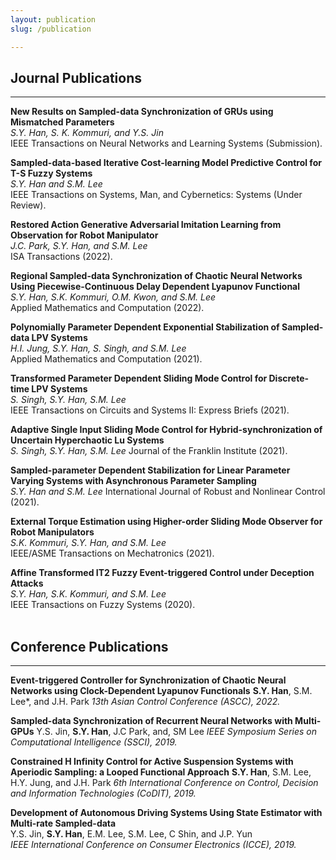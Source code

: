 ```yaml
---
layout: publication
slug: /publication

---
```


## Journal Publications
___
**New Results on Sampled-data Synchronization of GRUs using Mismatched Parameters**  
*S.Y. Han, S. K. Kommuri, and Y.S. Jin*    
IEEE Transactions on Neural Networks and Learning Systems (Submission).

**Sampled-data-based Iterative Cost-learning Model Predictive Control for T-S Fuzzy Systems**  
*S.Y. Han and S.M. Lee*    
IEEE Transactions on Systems, Man, and Cybernetics: Systems (Under Review).

**Restored Action Generative Adversarial Imitation Learning from Observation for Robot Manipulator**  
*J.C. Park, S.Y. Han, and S.M. Lee*  
ISA Transactions (2022).

**Regional Sampled-data Synchronization of Chaotic Neural Networks Using Piecewise-Continuous Delay Dependent Lyapunov Functional**  
*S.Y. Han, S.K. Kommuri, O.M. Kwon, and S.M. Lee*  
Applied Mathematics and Computation (2022).

**Polynomially Parameter Dependent Exponential Stabilization of Sampled-data LPV Systems**  
*H.I. Jung, S.Y. Han, S. Singh, and S.M. Lee*  
Applied Mathematics and Computation (2021).

**Transformed Parameter Dependent Sliding Mode Control for Discrete-time LPV Systems**  
*S. Singh, S.Y. Han, S.M. Lee*    
IEEE Transactions on Circuits and Systems II: Express Briefs (2021).

**Adaptive Single Input Sliding Mode Control for Hybrid-synchronization of Uncertain Hyperchaotic Lu Systems**  
*S. Singh, S.Y. Han, S.M. Lee*
Journal of the Franklin Institute (2021).

**Sampled-parameter Dependent Stabilization for Linear Parameter Varying Systems with Asynchronous Parameter Sampling**  
*S.Y. Han and S.M. Lee*
International Journal of Robust and Nonlinear Control (2021).

**External Torque Estimation using Higher-order Sliding Mode Observer for Robot Manipulators**  
*S.K. Kommuri, S.Y. Han, and S.M. Lee*   
IEEE/ASME Transactions on Mechatronics (2021).

**Affine Transformed IT2 Fuzzy Event-triggered Control under Deception Attacks**  
*S.Y. Han, S.K. Kommuri, and S.M. Lee*   
IEEE Transactions on Fuzzy Systems (2020). 
<br />
<br />
## Conference Publications
___
**Event-triggered Controller for Synchronization of Chaotic Neural Networks using Clock-Dependent Lyapunov Functionals**
<strong>S.Y. Han</strong>, S.M. Lee*, and J.H. Park
*13th Asian Control Conference (ASCC), 2022.*

**Sampled-data Synchronization of Recurrent Neural Networks with Multi-GPUs**
Y.S. Jin, <strong>S.Y. Han</strong>, J.C Park, and, SM Lee
*IEEE Symposium Series on Computational Intelligence (SSCI), 2019.*

**Constrained H Infinity Control for Active Suspension Systems with Aperiodic Sampling: a Looped Functional Approach**
<strong>S.Y. Han</strong>, S.M. Lee, H.Y. Jung, and J.H. Park
*6th International Conference on Control, Decision and Information Technologies (CoDIT), 2019.*

**Development of Autonomous Driving Systems Using State Estimator with Multi-rate Sampled-data**  
Y.S. Jin, <strong>S.Y. Han</strong>, E.M. Lee, S.M. Lee, C Shin, and J.P. Yun  
*IEEE International Conference on Consumer Electronics (ICCE), 2019.*

<br />
<br />
